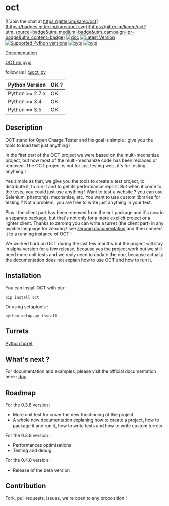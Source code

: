 oct
===

[![Join the chat at https://gitter.im/karec/oct](https://badges.gitter.im/karec/oct.svg)](https://gitter.im/karec/oct?utm_source=badge&utm_medium=badge&utm_campaign=pr-badge&utm_content=badge)
[![doc](https://readthedocs.org/projects/oct/badge/?version=latest)](http://oct.readthedocs.org/en/latest/)
[![Latest Version](https://img.shields.io/pypi/v/oct.svg?style=flat)](https://pypi.python.org/pypi/oct/)
[![Supported Python versions](https://img.shields.io/pypi/pyversions/oct.svg?style=flat)](https://pypi.python.org/pypi/oct/)
[![pypi](https://img.shields.io/pypi/status/oct.svg?style=flat)](https://pypi.python.org/pypi/oct/)
[![pypi](https://travis-ci.org/TheGhouls/oct.svg?branch=master)](https://travis-ci.org/TheGhouls/oct)

[Documentation](http://oct.readthedocs.org/en/latest/)

[OCT on pypi](https://pypi.python.org/pypi/oct)

follow us ! [@oct_py](https://twitter.com/oct_py)

Python Version | OK ?   |
-------------- | -------|
Python >= 2.7.x|OK|
Python >= 3.4|OK|
Python == 3.5|OK|

Description
-----------

OCT stand for Open Charge Tester and his goal is simple : give you the tools to load test just anything !

In the first part of the OCT project we were based on the multi-mechanize project, but now most of the multi-mechanize
code has been replaced or removed. The OCT project is not for just testing web, it's for testing anything !

Yes simple as that, we give you the tools to create a test project, to distribute it, to run it and to get its performance
report. But when it come to the tests, you could just use anything ! Want to test a website ? you can use Selenium,
phantomjs, mechanize, etc. You want to use custom libraries for testing ? Not a problem, you are free to write just anything
in your test.

Plus : the client part has been removed from the oct package and it's now in a separate package, but that's not only
for a more explicit project or a lighter client. Thanks to zeromq you can write a turret (the client part) in any
avaible language for zeromq ! see [zeromq documentation](http://zeromq.org/bindings:_start) and then connect it to a
running instance of OCT !

We worked hard on OCT during the last few months but the project will stay in alpha version for a few release, because
yes the project work but we still need more unit tests and we realy need to update the doc, because actually
the documentation does not explain how to use OCT and how to run it.

Installation
------------
You can install OCT with pip :

`pip install oct`

Or using setuptools :

`python setup.py install`


Turrets
-------

[Python turret](https://github.com/karec/oct-turrets)

What's next ?
-------------

For documentation and examples, please visit the official documentation here : [doc](http://oct.readthedocs.org/en/latest/)

Roadmap
-------

For the 0.3.8 version :

* More unit test for cover the new functioning of the project
* A whole new documentation explaning how to create a project, how to package it and run it, how to write tests and how
to write custom turrets

For the 0.3.9 version :

* Performances optimisations
* Testing and debug

For the 0.4.0 version :

* Release of the beta version

Contribution
------------

Fork, pull requests, issues, we're open to any proposition !
